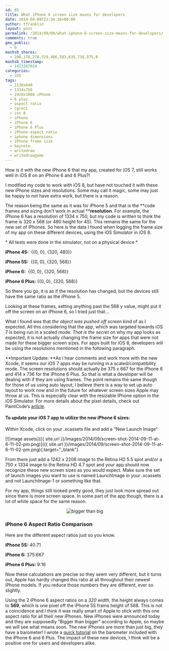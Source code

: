```yaml
---
id: 65
title: What iPhone 6 screen size means for developers
date: 2014-09-09T22:34:38+00:00
author: tfranklin
layout: post
permalink: /2014/09/09/what-iphone-6-screen-size-means-for-developers/
comments: true
geo_public:
  - 0
mashsb_shares:
  - 100,170,276,329,486,583,635,736,875,0
mashsb_timestamp:
  - 1413147024
categories:
  - iOS
tags:
  - 1136x640
  - 1334x750
  - 1920x1080 iPhone
  - 6 plus
  - aspect ratio
  - cgrect
  - ios 8
  - iPhone
  - iPhone 6
  - iPhone 6 Plus
  - iPhone aspect ratio
  - iphone dimensions
  - iPhone frame size
  - keynote
  - writedraw
  - writedrawgame
---
```

How is it with the new iPhone 6 that my app, created for iOS 7, still works well in iOS 8 on an iPhone 6 and 6 Plus?!

I modified my code to work with iOS 8, but have not touched it with these new iPhone sizes and resolutions. Some may call it magic, some may just be happy to not have extra work, but there is a reason.

The reason being the same as it was for iPhone 5 and that is the **code frames and sizing don&#8217;t work in actual ****resolution**. For example, the iPhone 6 has a resolution of 1334 x 750, but my code is written to think the frame is 320 x 568 (or 480 height for 4S). This remains the same for the new set of iPhones. So here is the data I found when logging the frame size of my app on these different devices, using the iOS Simulator in iOS 8.

\* All tests were done in the simulator, not on a physical device \*

  **iPhone 4S:**  &#123;&#123;0, 0}, {320, 480&#125;&#125;

  **iPhone 5S:**  &#123;&#123;0, 0}, {320, 568&#125;&#125;

  **iPhone 6:**  &#123;&#123;0, 0}, {320, 568&#125;&#125;

  **iPhone 6 Plus:** &#123;&#123;0, 0}, {320, 568&#125;&#125;

So there you go, it is as if the resolution has changed, but the devices still have the same ratio as the iPhone 5.

Looking at these frames, setting anything past the 568 y value, might put it off the screen on an iPhone 6, so I tried just that&#8230;

What I found was that _the object was pushed off screen_ kind of as I expected. All this considering that the app, which was targeted towards iOS 7 is being run in a scaled mode. _That is the secret_ on why my app looks as expected, it is not actually changing the frame size for apps that were not made for these bigger screen sizes. For apps built for iOS 8, developers will be using the resolutions mentioned in the following paragraph.

**Important Update: **As I hear comments and work more with the new Xcode, it seems our iOS 7 apps may be running in a scaled/compatibility mode. The screen resolutions should actually be 375 x 667 for the iPhone 6 and 414 x 736 for the iPhone 6 Plus. So that is what a developer will be dealing with if they are using frames. The point remains the same though for those of us using auto layout, I believe there is a way to set up auto layout to work now and in the future for whatever screen sizes Apple may throw at us. This is especially clear with the resizable iPhone option in the iOS Simulator. For more details about the pixel details, check out PaintCode&#8217;s <a href="http://www.paintcodeapp.com/news/iphone-6-screens-demystified" target="_blank">article</a>.

#### To update your iOS 7 app to utilize the new iPhone 6 sizes:

Within Xcode, click on your .xcassets file and add a "New Launch Image"

[![image assets]({{ site.url }}/images/2014/09/screen-shot-2014-09-11-at-6-11-02-pm.png)]({{ site.url }}/images/2014/09/screen-shot-2014-09-11-at-6-11-02-pm.png){:target="_blank"}

From there just add a 1242 x 2208 image to the Retina HD 5.5 spot and/or a 750 x 1334 image to the Retina HD 4.7 spot and your app should now recognize these new screen sizes as you would expect. Make sure the set of launch images you want to use is named LaunchImage in your .xcassets and not LaunchImage-1 or something like that.

For my app, things still looked pretty good, they just look more spread out since there is more screen space. In some part of the app though, there is a lot of white space for the same reason.

<p style="text-align:center;">
    <img src="{{ site.url }}/images/2014/09/screen-shot-2014-09-09-at-11-23-26-pm.png" alt="bigger than big">
</p>

### iPhone 6 Aspect Ratio Comparison

Here are the different aspect ratios just so you know.

**iPhone 5S:** 40:71

**iPhone 6:** 375:667

**iPhone 6 Plus:** 9:16

Now these calculations are precise so they seem very different, but it turns out, Apple has hardly changed this ratio at all throughout their newest iPhone models. If you reduce those numbers they are different, ever so slightly.

Using the 2 iPhone 6 aspect ratios on a _320 width_, the height always comes to **569**, which is one pixel off the iPhone 5S frame height of 568. This is not a coincidence and I think it was really smart of Apple to stick with this one aspect ratio for all their new iPhones. New iPhones were announced today and they are supposedly &#8220;Bigger than bigger&#8221; according to Apple, so maybe we will see what means soon. The new iPhones are more than just big, they have a barometer! I wrote a <a href="{{ site.url }}/2014/11/17/developing-for-iphone-barometer/" target="_blank">quick tutorial</a> on the barometer included with the iPhone 6 and 6 Plus. The impact of these new devices, I think will be a positive one for users and developers alike.

